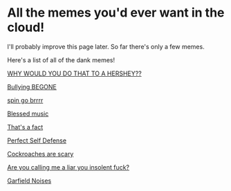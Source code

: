 <body>

<h1>All the memes you'd ever want in the cloud!</h1>
<p>I'll probably improve this page later. So far there's only a few memes.</p>
<p>Here's a list of all of the dank memes!</p>
<p><a href="https://plextora.github.io/meme-cloud-save/memes/hershey.mp4">WHY WOULD YOU DO THAT TO A HERSHEY??</a></p>
<p><a href="https://plextora.github.io/meme-cloud-save/memes/bullying_begone.jpg">Bullying BEGONE</a></p>
<p><a href="https://plextora.github.io/meme-cloud-save/memes/spin.mp4">spin go brrrr</a></p>
<p><a href="https://plextora.github.io/meme-cloud-save/memes/mmm_yes_music.mp4">Blessed music</a></p>
<p><a href="https://plextora.github.io/meme-cloud-save/memes/the%20office.jpg">That's a fact</a></p>
<p><a href="https://plextora.github.io/meme-cloud-save/memes/perfect_self_defense.mp4">Perfect Self Defense</a></p>
<p><a href="https://plextora.github.io/meme-cloud-save/memes/cockroaches.mp4">Cockroaches are scary</a></p>
<p><a href="https://plextora.github.io/meme-cloud-save/memes/insolent_fuck.mp4">Are you calling me a liar you insolent fuck?</a></p>
<p><a href="https://plextora.github.io/meme-cloud-save/memes/Garfield_noises.mp4">Garfield Noises</a></p>

